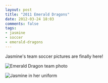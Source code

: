 ```yaml
---
layout: post
title: "2011 Emerald Dragons"
date: 2012-03-24 18:03
comments: false
tags: 
- jasmine
- soccer
- emerald-dragons
---
```

Jasmine's team soccer pictures are finally here!
 


![Emerald Dragon team photo](http://media.eick.us/media/photographs/2012/2012-03-24/2012_03_10-jasmine-soccer.jpg)





![Jasmine in her uniform](http://media.eick.us/media/photographs/2012/2012-03-24/2011-10-21-Jasmine-Soccer.jpg)

